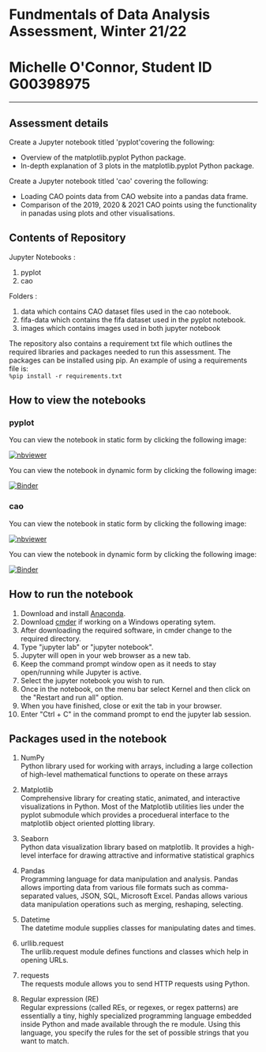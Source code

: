 # Fundmentals of Data Analysis Assessment, Winter 21/22

# Michelle O'Connor, Student ID G00398975


***
## Assessment details    

Create a Jupyter notebook titled 'pyplot'covering the following:
- Overview of the matplotlib.pyplot Python package.
- In-depth explanation of 3 plots in the matplotlib.pyplot Python package. 


Create a Jupyter notebook titled 'cao' covering the following:
- Loading CAO points data from CAO website into a pandas data frame.  
- Comparison of the 2019, 2020 & 2021 CAO points using the functionality in panadas using plots and other visualisations.


## Contents of Repository   

Jupyter Notebooks :   
1. pyplot  
2. cao

Folders : 
1. data which contains CAO dataset files used in the cao notebook.  
2. fifa-data which contains the fifa dataset used in the pyplot notebook. 
3. images which contains images used in both jupyter notebook

The repository also contains a requirement txt file which outlines the required libraries and packages needed to run this assessment. The packages can be installed using pip. An example of using a requirements file is:   
`%pip install -r requirements.txt`

## How to view the notebooks  

### pyplot

You can view the notebook in static form by clicking the following image:

[![nbviewer](https://raw.githubusercontent.com/jupyter/design/master/logos/Badges/nbviewer_badge.svg)](https://nbviewer.org/github/Michelleoc/fundamentals-of-data-analysis-assessment/blob/main/pyplot.ipynb)

You can view the notebook in dynamic form by clicking the following image:

[![Binder](https://mybinder.org/badge_logo.svg)](https://mybinder.org/v2/gh/Michelleoc/fundamentals-of-data-analysis-assessment/main?filepath=pyplot.ipynb)


### cao

You can view the notebook in static form by clicking the following image:

[![nbviewer](https://raw.githubusercontent.com/jupyter/design/master/logos/Badges/nbviewer_badge.svg)](https://nbviewer.org/github/Michelleoc/fundamentals-of-data-analysis-assessment/blob/main/cao.ipynb)

You can view the notebook in dynamic form by clicking the following image:

[![Binder](https://mybinder.org/badge_logo.svg)](https://mybinder.org/v2/gh/Michelleoc/fundamentals-of-data-analysis-assessment/main?filepath=cao.ipynb)
  

## How to run the notebook

1. Download and install [Anaconda](https://www.anaconda.com/products/individual).
2. Download [cmder](https://cmder.net/) if working on a Windows operating sytem.
3. After downloading the required software, in cmder change to the required directory. 
4. Type "jupyter lab" or "jupyter notebook".
5. Jupyter will open in your web browser as a new tab. 
6. Keep the command prompt window open as it needs to stay open/running while Jupyter is active.
7. Select the jupyter notebook you wish to run.
8. Once in the notebook, on the menu bar select Kernel and then click on the "Restart and run all" option.
9. When you have finished, close or exit the tab in your browser.
10. Enter "Ctrl + C" in the command prompt to end the jupyter lab session.


## Packages used in the notebook

1. NumPy  
    Python library used for working with arrays, including a large collection of high-level mathematical functions to operate on these arrays  

2. Matplotlib  
    Comprehensive library for creating static, animated, and interactive visualizations in Python. Most of the Matplotlib utilities lies under the pyplot submodule which provides a procedueral interface to the matplotlib object oriented plotting library.   

3. Seaborn  
    Python data visualization library based on matplotlib. It provides a high-level interface for drawing attractive and informative statistical graphics  
    
4. Pandas   
    Programming language for data manipulation and analysis. Pandas allows importing data from various file formats such as comma-separated values, JSON, SQL, Microsoft Excel. Pandas allows various data manipulation operations such as merging, reshaping, selecting.

5. Datetime  
    The datetime module supplies classes for manipulating dates and times.   

6. urllib.request  
    The urllib.request module defines functions and classes which help in opening URLs.

7. requests     
    The requests module allows you to send HTTP requests using Python.  

8. Regular expression (RE)   
    Regular expressions (called REs, or regexes, or regex patterns) are essentially a tiny, highly specialized programming language embedded inside Python and made available through the re module. Using this language, you specify the rules for the set of possible strings that you want to match.
